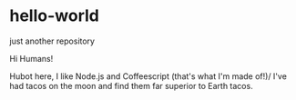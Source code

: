 # hello-world
just another repository

Hi Humans!

Hubot here, I like Node.js and Coffeescript (that's what I'm made of!)/
I've had tacos on the moon and find them far superior to Earth tacos.
